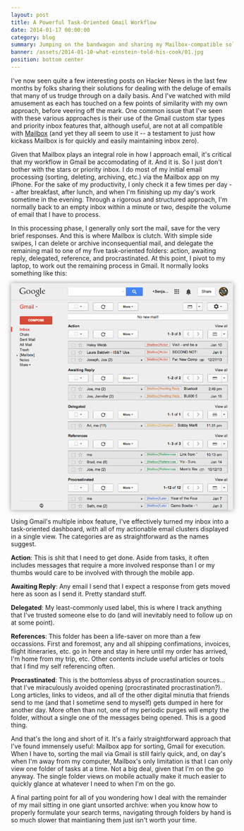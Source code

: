 ```yaml
---
layout: post
title: A Powerful Task-Oriented Gmail Workflow
date: 2014-01-17 00:00:00
category: blog
summary: Jumping on the bandwagon and sharing my Mailbox-compatible solution to email
banner: /assets/2014-01-10-what-einstein-told-his-cook/01.jpg
position: bottom center
---
```


I've now seen quite a few interesting posts on Hacker News in the last few months by folks sharing their solutions for dealing with the deluge of emails that many of us trudge through on a daily basis. And I've watched with mild amusement as each has touched on a few points of similarity with my own approach, before veering off the mark. One common issue that I've seen with these various approaches is their use of the Gmail custom star types and priority inbox features that, although useful, are not at all compatible with [Mailbox](http://www.mailboxapp.com/) (and yet they all seem to use it -- a testament to just how kickass Mailbox is for quickly and easily maintaining inbox zero).

Given that Mailbox plays an integral role in how I approach email, it's critical that my workflow in Gmail be accomodating of it. And it is. So I just don't bother with the stars or priority inbox. I do most of my initial email processing (sorting, deleting, archiving, etc.) via the Mailbox app on my iPhone. For the sake of my productivity, I only check it a few times per day -- after breakfast, after lunch, and when I'm finishing up my day's work sometime in the evening. Through a rigorous and structured approach, I'm normally back to an empty inbox within a minute or two, despite the volume of email that I have to process.

In this processing phase, I generally only sort the mail, save for the very brief responses. And this is where Mailbox is clutch. With simple side swipes, I can delete or archive inconsequential mail, and delegate the remaining mail to one of my five task-oriented folders: action, awaiting reply, delegated, reference, and procrastinated. At this point, I pivot to my laptop, to work out the remaining process in Gmail. It normally looks something like this:

<img src="/assets/2014-01-17-gmail-workflow/01.png" style="box-shadow: 0px 0px 10px rgb(150,150,150);"/>

Using Gmail's multiple inbox feature, I've effectively turned my inbox into a task-oriented dashboard, with all of my actionable email clusters displayed in a single view. The categories are as straightforward as the names suggest.

**Action**: This is shit that I need to get done. Aside from tasks, it often includes messages that require a more involved response than I or my thumbs would care to be involved with through the mobile app.

**Awaiting Reply**: Any email I send that I expect a response from gets moved here as soon as I send it. Pretty standard stuff.

**Delegated**: My least-commonly used label, this is where I track anything that I've trusted someone else to do (and will inevitably need to follow up on at some point).

**References**: This folder has been a life-saver on more than a few occassions. First and foremost, any and all shipping confimations, invoices, flight itineraries, etc. go in here and stay in here until my order has arrived, I'm home from my trip, etc. Other contents include useful articles or tools that I find my self referencing often.

**Procrastinated**: This is the bottomless abyss of procrastination sources... that I've miraculously avoided opening (procrastinated procrastination?). Long articles, links to videos, and all of the other digital minutia that friends send to me (and that I sometime send to myself) gets dumped in here for another day. More often than not, one of my periodic purges will empty the folder, without a single one of the messages being opened. This is a good thing.

And that's the long and short of it. It's a fairly straightforward approach that I've found immensely useful: Mailbox app for sorting, Gmail for execution. When I have to, sorting the mail via Gmail is still fairly quick, and, on day's when I'm away from my computer, Mailbox's only limitation is that I can only view one folder of tasks at a time. Not a big deal, given that I'm on the go anyway. The single folder views on mobile actually make it much easier to quickly glance at whatever I need to when I'm on the go.

A final parting point for all of you wondering how I deal with the remainder of my mail sitting in one giant unsorted archive: when you know how to properly formulate your search terms, navigating through folders by hand is so much slower that maintianing them just isn't worth your time.